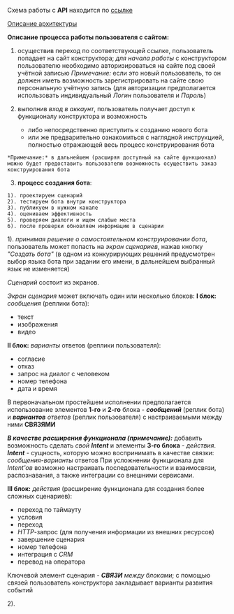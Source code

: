 Схема работы с **API** находится  по [ссылке](https://drive.google.com/file/d/1_3jbWE6SRvnoCVw95HVCeMNe9Uj6yANz/view?usp=sharing)

[Описание архитектуры](link)

**Описание процесса работы пользователя с сайтом:**

 1.  осуществив переход по соответствующей ссылке, пользователь попадает на сайт конструктора; *для начала работы* с конструктором пользователю необходимо авторизироваться на сайте под своей учётной записью
	*Примечание:* если это новый пользователь, то он должен иметь возможность зарегистрировать на сайте свою персональную учётную запись
	(для авторизации предполагается использовать индивидуальный *Логин* пользователя и *Пароль*)
    
 2.  выполнив *вход в аккаунт*, пользователь получает доступ к функционалу конструктора и возможность
	 - либо непосредственно приступить к созданию нового бота
	 - или же предварительно ознакомиться с наглядной инструкцией, полностью отражающей весь процесс конструирования бота
    
    *Примечание:* в дальнейшем (расширяя доступный на сайте функционал) можно будет предоставить пользователю возможность осуществить заказ конструирования бота

 3.  **процесс создания бота**:

	1). проектируем сценарий
	2). тестируем бота внутри конструктора
	3). публикуем в нужном канале
	4). оцениваем эффективность
	5). проверяем диалоги и ищем слабые места
	6). после проверки обновляем информацию в сценарии

1). *принимая решение о самостоятельном конструировании бота*, пользователь может попасть на *экран сценариев*, нажав кнопку *"Создать бота"*
(в одном из конкурирующих решений предусмотрен выбор языка бота при задании его имени, в дальнейшем выбранный язык не изменяется)

*Сценарий* состоит из экранов.

*Экран сценария* может включать один или несколько блоков:
	**I блок:** *сообщения* (реплики бота):
 - текст
- изображения
- видео

**II блок:** *варианты* ответов (реплики пользователя):
- согласие
- отказ
-  запрос на диалог с человеком
-  номер телефона
- дата и время

В первоначальном простейшем исполнении предполагается использование элементов
**1-го** и **2-го** блока - ***сообщений*** (реплик бота) и ***вариантов** ответов* (реплик пользователя) с настраиваемыми между ними **СВЯЗЯМИ**


***В качестве расширения функционала (примечание):***
добавить возможность сделать *свой **Intent*** и элементы **3-го блока** - *действия*.
***Intent*** - сущность, которую можно воспринимать в качестве связки:
*сообщения*-*варианты* ответов
При усложнении функционала для *Intent'ов* возможно настраивать последовательности и взаимосвязи, распознавания, а также интеграции со внешними сервисами.

**III блок:** *действия* (расширение функционала для создания более сложных сценариев):
- переход по таймауту
- условия
- переход
- *HTTP*-запрос (для получения информации из внешних ресурсов)
- завершение сценария
- номер телефона
- интеграция с *CRM*
- перевод на оператора

Ключевой элемент сценария - ***СВЯЗИ** между блоками*;
с помощью связей пользователь конструктора закладывает варианты развития событий

2).